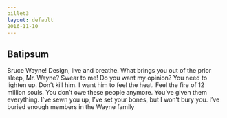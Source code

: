 ```yaml
---
billet3
layout: default
2016-11-10
---
```


## Batipsum

Bruce Wayne! Design, live and breathe. What brings you out of the prior sleep, Mr. Wayne?
Swear to me!
Do you want my opinion? You need to lighten up.
Don’t kill him. I want him to feel the heat. Feel the fire of 12 million souls.
You don’t owe these people anymore. You’ve given them everything.
I’ve sewn you up, I’ve set your bones, but I won’t bury you. I’ve buried enough members in the Wayne family